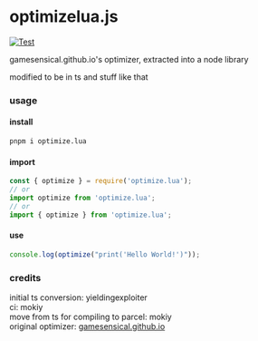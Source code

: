 # optimizelua.js

[![Test](https://github.com/MokiyCodes/optimizelua.js/actions/workflows/test.yml/badge.svg)](https://github.com/MokiyCodes/optimizelua.js/actions/workflows/test.yml)

gamesensical.github.io's optimizer, extracted into a node library

modified to be in ts and stuff like that

### usage

#### install

```bash
pnpm i optimize.lua
```

#### import

```ts
const { optimize } = require('optimize.lua');
// or
import optimize from 'optimize.lua';
// or
import { optimize } from 'optimize.lua';
```

#### use

```ts
console.log(optimize("print('Hello World!')"));
```

### credits

initial ts conversion: yieldingexploiter<br/>
ci: mokiy<br/>
move from ts for compiling to parcel: mokiy<br/>
original optimizer: [gamesensical.github.io](//gamesensical.github.io)
